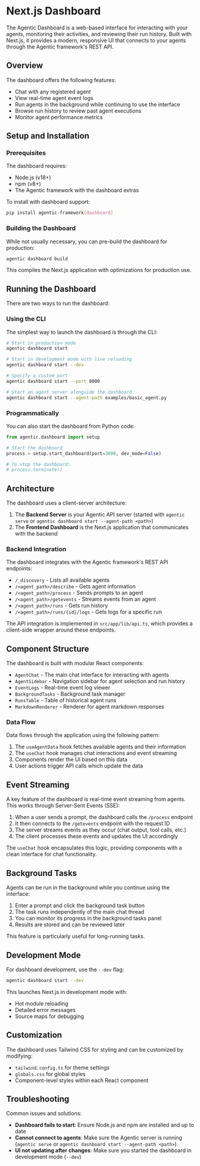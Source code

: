 # Next.js Dashboard

The Agentic Dashboard is a web-based interface for interacting with your agents, monitoring their activities, and reviewing their run history. Built with Next.js, it provides a modern, responsive UI that connects to your agents through the Agentic framework's REST API.

## Overview

The dashboard offers the following features:

- Chat with any registered agent
- View real-time agent event logs
- Run agents in the background while continuing to use the interface
- Browse run history to review past agent executions
- Monitor agent performance metrics

## Setup and Installation

### Prerequisites

The dashboard requires:

- Node.js (v18+) 
- npm (v8+)
- The Agentic framework with the dashboard extras

To install with dashboard support:

```bash
pip install agentic-framework[dashboard]
```

### Building the Dashboard

While not usually necessary, you can pre-build the dashboard for production:

```bash
agentic dashboard build
```

This compiles the Next.js application with optimizations for production use.

## Running the Dashboard

There are two ways to run the dashboard:

### Using the CLI

The simplest way to launch the dashboard is through the CLI:

```bash
# Start in production mode
agentic dashboard start

# Start in development mode with live reloading
agentic dashboard start --dev

# Specify a custom port
agentic dashboard start --port 8000

# Start an agent server alongside the dashboard
agentic dashboard start --agent-path examples/basic_agent.py
```

### Programmatically

You can also start the dashboard from Python code:

```python
from agentic.dashboard import setup

# Start the dashboard
process = setup.start_dashboard(port=3000, dev_mode=False)

# To stop the dashboard:
# process.terminate()
```

## Architecture

The dashboard uses a client-server architecture:

1. The **Backend Server** is your Agentic API server (started with `agentic serve` or `agentic dashboard start --agent-path <path>`)
2. The **Frontend Dashboard** is the Next.js application that communicates with the backend

### Backend Integration

The dashboard integrates with the Agentic framework's REST API endpoints:

- `/_discovery` - Lists all available agents
- `/<agent_path>/describe` - Gets agent information
- `/<agent_path>/process` - Sends prompts to an agent
- `/<agent_path>/getevents` - Streams events from an agent
- `/<agent_path>/runs` - Gets run history
- `/<agent_path>/runs/{id}/logs` - Gets logs for a specific run

The API integration is implemented in `src/app/lib/api.ts`, which provides a client-side wrapper around these endpoints.

## Component Structure

The dashboard is built with modular React components:

- `AgentChat` - The main chat interface for interacting with agents
- `AgentSidebar` - Navigation sidebar for agent selection and run history
- `EventLogs` - Real-time event log viewer
- `BackgroundTasks` - Background task manager
- `RunsTable` - Table of historical agent runs
- `MarkdownRenderer` - Renderer for agent markdown responses

### Data Flow

Data flows through the application using the following pattern:

1. The `useAgentData` hook fetches available agents and their information
2. The `useChat` hook manages chat interactions and event streaming
3. Components render the UI based on this data
4. User actions trigger API calls which update the data

## Event Streaming

A key feature of the dashboard is real-time event streaming from agents. This works through Server-Sent Events (SSE):

1. When a user sends a prompt, the dashboard calls the `/process` endpoint
2. It then connects to the `/getevents` endpoint with the request ID
3. The server streams events as they occur (chat output, tool calls, etc.)
4. The client processes these events and updates the UI accordingly

The `useChat` hook encapsulates this logic, providing components with a clean interface for chat functionality.

## Background Tasks

Agents can be run in the background while you continue using the interface:

1. Enter a prompt and click the background task button
2. The task runs independently of the main chat thread
3. You can monitor its progress in the background tasks panel
4. Results are stored and can be reviewed later

This feature is particularly useful for long-running tasks.

## Development Mode

For dashboard development, use the `--dev` flag:

```bash
agentic dashboard start --dev
```

This launches Next.js in development mode with:
- Hot module reloading
- Detailed error messages
- Source maps for debugging

## Customization

The dashboard uses Tailwind CSS for styling and can be customized by modifying:

- `tailwind.config.ts` for theme settings
- `globals.css` for global styles
- Component-level styles within each React component

## Troubleshooting

Common issues and solutions:

- **Dashboard fails to start**: Ensure Node.js and npm are installed and up to date
- **Cannot connect to agents**: Make sure the Agentic server is running (`agentic serve` or `agentic dashboard start --agent-path <path>`)
- **UI not updating after changes**: Make sure you started the dashboard in development mode (`--dev`)
